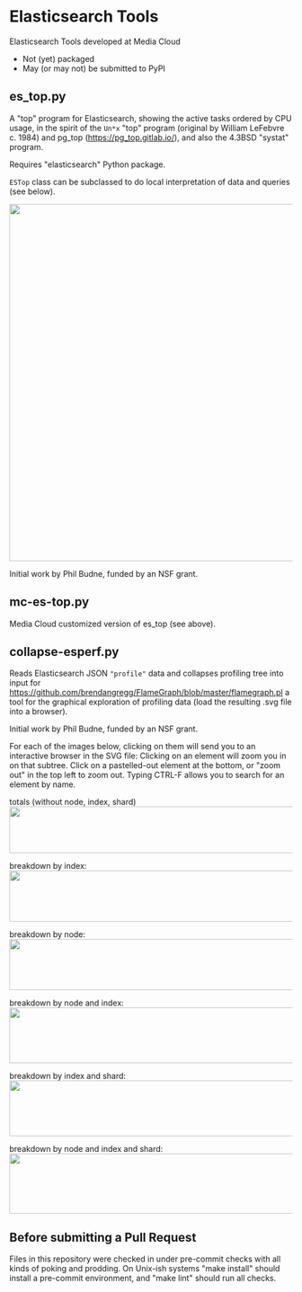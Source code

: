 # Elasticsearch Tools

Elasticsearch Tools developed at Media Cloud

* Not (yet) packaged
* May (or may not) be submitted to PyPI

## es_top.py

A "top" program for Elasticsearch, showing the active tasks ordered by
CPU usage, in the spirit of the `Un*x` "top" program (original by
William LeFebvre c. 1984) and pg_top (https://pg_top.gitlab.io/), and
also the 4.3BSD "systat" program.

Requires "elasticsearch" Python package.

`ESTop` class can be subclassed to do local interpretation of data and
queries (see below).

<img WIDTH=877 HEIGHT=636 src="https://www.regressive.org/phil/mc/es-tools/top.png">

Initial work by Phil Budne, funded by an NSF grant.

## mc-es-top.py

Media Cloud customized version of es_top
(see above).

## collapse-esperf.py

Reads Elasticsearch JSON `"profile"` data and collapses profiling tree
into input for https://github.com/brendangregg/FlameGraph/blob/master/flamegraph.pl
a tool for the graphical exploration of profiling data
(load the resulting .svg file into a browser).

Initial work by Phil Budne, funded by an NSF grant.

For each of the images below, clicking on them will send you to an
interactive browser in the SVG file: Clicking on an element will zoom
you in on that subtree.  Click on a pastelled-out element at the
bottom, or "zoom out" in the top left to zoom out.  Typing CTRL-F
allows you to search for an element by name.

<p>
totals (without node, index, shard)
<br>
<a href="https://www.regressive.org/phil/mc/es-tools/detail-none.svg">
<img WIDTH=600 HEIGHT=83 src="https://www.regressive.org/phil/mc/es-tools/detail-none.png">
</a>
<p>
breakdown by index:
<br>
<a href="https://www.regressive.org/phil/mc/es-tools/detail-i.svg">
<img WIDTH=600 HEIGHT=91 src="https://www.regressive.org/phil/mc/es-tools/detail-i.png">
</a>
<p>
breakdown by node:
<br>
<a href="https://www.regressive.org/phil/mc/es-tools/detail-n.svg">
<img WIDTH=600 HEIGHT=91 src="https://www.regressive.org/phil/mc/es-tools/detail-n.png">
</a>
<p>
breakdown by node and index:
<br>
<a href="https://www.regressive.org/phil/mc/es-tools/detail-ni.svg">
<img WIDTH=600 HEIGHT=99 src="https://www.regressive.org/phil/mc/es-tools/detail-ni.png">
</a>
<p>
breakdown by index and shard:
<br>
<a href="https://www.regressive.org/phil/mc/es-tools/detail-is.svg">
<img WIDTH=600 HEIGHT=99 src="https://www.regressive.org/phil/mc/es-tools/detail-is.png">
</a>
<p>
breakdown by node and index and shard:
<br>
<a href="https://www.regressive.org/phil/mc/es-tools/detail-nis.svg">
<img WIDTH=600 HEIGHT=107 src="https://www.regressive.org/phil/mc/es-tools/detail-nis.png">
</a>

## Before submitting a Pull Request

Files in this repository were checked in under pre-commit checks with
all kinds of poking and prodding.  On Unix-ish systems "make install"
should install a pre-commit environment, and "make lint" should run
all checks.
